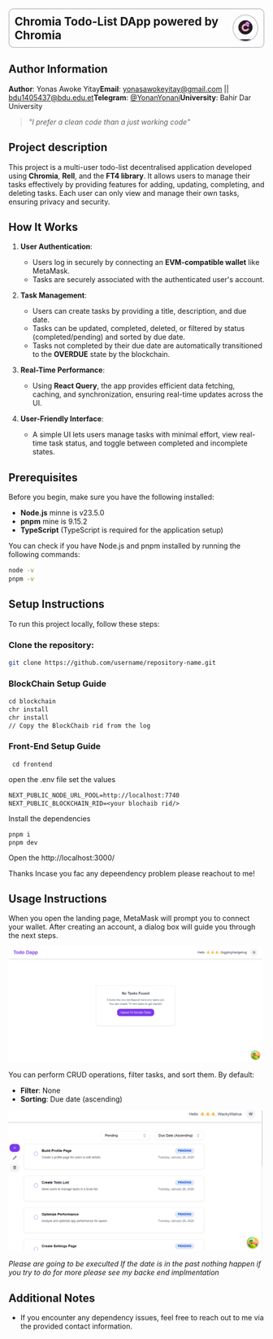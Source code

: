 <div style="display: flex; justify-content: space-between; align-items: center; border: 2px solid #ccc; padding: 10px; border-radius: 10px;">
  <span style="font-weight: bold; font-size: 1.4rem;">Chromia Todo-List DApp powered by Chromia</span>
  <img src="assets/image.png" alt="Chromia Logo" style="height: 50px; width: 50px; border-radius: 50%; border: 2px solid #ccc;">
</div>

## Author Information

**Author**: Yonas Awoke Yitay**Email**: [yonasawokeyitay@gmail.com](mailto:yonasawokeyitay@gmail.com) || [bdu1405437@bdu.edu.et](mailto:bdu1405437@bdu.edu.et)**Telegram**: [@YonanYonani](https://t.me/YourTelegramUsername)**University**: Bahir Dar University

> _"I prefer a clean code than a just working code"_

## Project description

This project is a multi-user todo-list decentralised application developed using **Chromia**, **Rell**, and the **FT4 library**. It allows users to manage their tasks effectively by providing features for adding, updating, completing, and deleting tasks. Each user can only view and manage their own tasks, ensuring privacy and security.

## How It Works

1. **User Authentication**:

   - Users log in securely by connecting an **EVM-compatible wallet** like MetaMask.
   - Tasks are securely associated with the authenticated user's account.

2. **Task Management**:

   - Users can create tasks by providing a title, description, and due date.
   - Tasks can be updated, completed, deleted, or filtered by status (completed/pending) and sorted by due date.
   - Tasks not completed by their due date are automatically transitioned to the **OVERDUE** state by the blockchain.

3. **Real-Time Performance**:

   - Using **React Query**, the app provides efficient data fetching, caching, and synchronization, ensuring real-time updates across the UI.

4. **User-Friendly Interface**:

   - A simple UI lets users manage tasks with minimal effort, view real-time task status, and toggle between completed and incomplete states.

## Prerequisites

Before you begin, make sure you have the following installed:

- **Node.js** minne is v23.5.0
- **pnpm** mine is 9.15.2
- **TypeScript** (TypeScript is required for the application setup)

You can check if you have Node.js and pnpm installed by running the following commands:

```bash
node -v
pnpm -v
```

## Setup Instructions

To run this project locally, follow these steps:

### **Clone the repository:**

```bash
git clone https://github.com/username/repository-name.git
```

### **BlockChain Setup Guide**

```
cd blockchain
chr install
chr install
// Copy the BlockChaib rid from the log
```

### **Front-End Setup Guide**

```cd
 cd frontend
```

open the .env file set the values

```.env
NEXT_PUBLIC_NODE_URL_POOL=http://localhost:7740
NEXT_PUBLIC_BLOCKCHAIN_RID=<your blochaib rid/>

```

Install the dependencies

```
pnpm i
pnpm dev

```

Open the http://localhost:3000/

Thanks Incase you fac any depeendency problem please reachout to me!

## Usage Instructions

When you open the landing page, MetaMask will prompt you to connect your wallet. After creating an account, a dialog box will guide you through the next steps.

<img src="./assets/ui1.png" alt="Landing Page Screenshot" width="500" />

You can perform CRUD operations, filter tasks, and sort them. By default:

- **Filter**: None
- **Sorting**: Due date (ascending)

<img src="./assets/ui.png" alt="Task Management Screenshot" width="500" />

_Please are going to be execulted If the date is in the past nothing happen if you try to do for more please see my backe end implmentation_

## Additional Notes

- If you encounter any dependency issues, feel free to reach out to me via the provided contact information.
